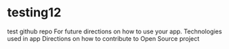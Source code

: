 # testing12
test github repo
For future directions on how to use your app.
Technologies used in app
Directions on how to contribute to Open Source project
